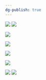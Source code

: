 ```yaml
---
dg-publish: true
---
```

![](https://i.imgur.com/rsuXB08.png)
![](https://i.imgur.com/xLnNb4w.png)

![](https://i.imgur.com/SYz7ktl.png)

![](https://i.imgur.com/bjuR1SG.png)

![](https://i.imgur.com/4rULd32.png)

![](https://i.imgur.com/vmR2fBi.png)

![](https://i.imgur.com/RUaVN6Y.png)
![](https://i.imgur.com/7HuRPzl.png)
